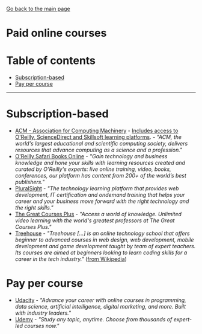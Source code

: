 [Go back to the main page](https://github.com/world-class/REPL)

# Paid online courses
# Table of contents
<!-- vim-markdown-toc GFM -->

* [Subscription-based](#subscription-based)
* [Pay per course](#pay-per-course)

<!-- vim-markdown-toc -->

---

# Subscription-based
- [ACM - Association for Computing Machinery](https://www.acm.org/membership) - [Includes access to O'Reilly, ScienceDirect and Skillsoft learning platforms](https://learning.acm.org/e-learning). - *"ACM, the world's largest educational and scientific computing society, delivers resources that advance computing as a science and a profession."*
- [O'Reilly Safari Books Online](https://learning.oreilly.com) - *"Gain technology and business knowledge and hone your skills with learning resources created and curated by O'Reilly's experts: live online training, video, books, conferences, our platform has content from 200+ of the world’s best publishers."*
- [PluralSight](https://www.pluralsight.com) - *"The technology learning platform that provides web development, IT certification and ondemand training that helps your career and your business move forward with the right technology and the right skills."*
- [The Great Courses Plus](https://www.thegreatcoursesplus.com) - *"Access a world of knowledge. Unlimited video learning with the world's greatest professors at The Great Courses Plus."*
- [Treehouse](https://teamtreehouse.com) - *"Treehouse [...] is an online technology school that offers beginner to advanced courses in web design, web development, mobile development and game development taught by team of expert teachers. Its courses are aimed at beginners looking to learn coding skills for a career in the tech industry."* ([from Wikipedia](https://en.wikipedia.org/wiki/Treehouse_(company)))

# Pay per course
- [Udacity](https://www.udacity.com) - *"Advance your career with online courses in programming, data science, artificial intelligence, digital marketing, and more. Built with industry leaders."*
- [Udemy](https://www.udemy.com) - *"Study any topic, anytime. Choose from thousands of expert-led courses now."*

